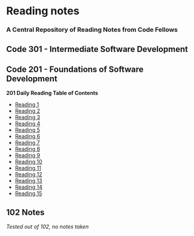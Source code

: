 # Reading notes
### A Central Repository of Reading Notes from Code Fellows

## Code 301 - Intermediate Software Development


## Code 201 - Foundations of Software Development

__201 Daily Reading Table of Contents__
- [Reading 1](class-01.md)
- [Reading 2](class-02.md)
- [Reading 3](class-03.md)
- [Reading 4](class-04.md)
- [Reading 5](class-05.md)
- [Reading 6](class-06.md)
- [Reading 7](class-07.md)
- [Reading 8](class-08.md)
- [Reading 9](class-09.md)
- [Reading 10](class-10.md)
- [Reading 11](class-11.md)
- [Reading 12](class-12.md)
- [Reading 13](class-13.md)
- [Reading 14](class-14.md)
- [Reading 15](class-15.md)

## 102 Notes
_Tested out of 102, no notes taken_
